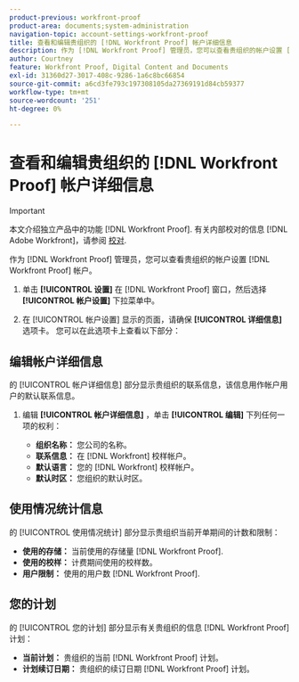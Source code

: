 ```yaml
---
product-previous: workfront-proof
product-area: documents;system-administration
navigation-topic: account-settings-workfront-proof
title: 查看和编辑贵组织的 [!DNL Workfront Proof] 帐户详细信息
description: 作为 [!DNL Workfront Proof] 管理员，您可以查看贵组织的帐户设置 [!DNL Workfront Proof] 帐户。
author: Courtney
feature: Workfront Proof, Digital Content and Documents
exl-id: 31360d27-3017-408c-9286-1a6c8bc66854
source-git-commit: a6cd3fe793c197308105da27369191d84cb59377
workflow-type: tm+mt
source-wordcount: '251'
ht-degree: 0%

---
```


# 查看和编辑贵组织的 [!DNL Workfront Proof] 帐户详细信息

>[!IMPORTANT]
>
>本文介绍独立产品中的功能 [!DNL Workfront Proof]. 有关内部校对的信息 [!DNL Adobe Workfront]，请参阅 [校对](../../../review-and-approve-work/proofing/proofing.md).

作为 [!DNL Workfront Proof] 管理员，您可以查看贵组织的帐户设置 [!DNL Workfront Proof] 帐户。

1. 单击 **[!UICONTROL 设置]** 在 [!DNL Workfront Proof] 窗口，然后选择 **[!UICONTROL 帐户设置]** 下拉菜单中。

1. 在 [!UICONTROL 帐户设置] 显示的页面，请确保 **[!UICONTROL 详细信息]** 选项卡。
您可以在此选项卡上查看以下部分：

## 编辑帐户详细信息

的 [!UICONTROL 帐户详细信息] 部分显示贵组织的联系信息，该信息用作帐户用户的默认联系信息。

1. 编辑 **[!UICONTROL 帐户详细信息]** ，单击 **[!UICONTROL 编辑]** 下列任何一项的权利：

   * **组织名称：** 您公司的名称。
   * **联系信息：** 在 [!DNL Workfront] 校样帐户。
   * **默认语言：** 您的 [!DNL Workfront] 校样帐户。
   * **默认时区：** 您组织的默认时区。

## 使用情况统计信息

的 [!UICONTROL 使用情况统计] 部分显示贵组织当前开单期间的计数和限制：

* **使用的存储：** 当前使用的存储量 [!DNL Workfront Proof].
* **使用的校样：** 计费期间使用的校样数。
* **用户限制：** 使用的用户数 [!DNL Workfront Proof].

## 您的计划

的 [!UICONTROL 您的计划] 部分显示有关贵组织的信息 [!DNL Workfront Proof] 计划：

* **当前计划：** 贵组织的当前 [!DNL Workfront Proof] 计划。
* **计划续订日期：** 贵组织的续订日期 [!DNL Workfront Proof] 计划。
